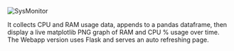 ![SysMonitor](https://user-images.githubusercontent.com/87174876/131507019-e7b9619d-d19c-4853-9d95-85e9da55a16c.png)

It collects CPU and RAM usage data, appends to a pandas dataframe, then display a live matplotlib PNG graph of RAM and CPU % usage over time.
The Webapp version uses Flask and serves an auto refreshing page.
